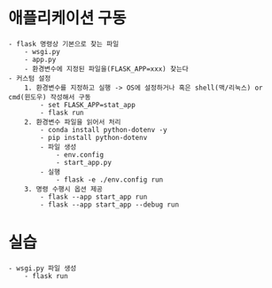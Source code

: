 # 애플리케이션 구동
    - flask 명령상 기본으로 찾는 파일
        - wsgi.py
        - app.py
        - 환경변수에 지정된 파일을(FLASK_APP=xxx) 찾는다
    - 커스텀 설정
        1. 환경변수를 지정하고 실행 -> OS에 설정하거나 혹은 shell(맥/리눅스) or cmd(윈도우) 작성해서 구동
            - set FLASK_APP=stat_app
            - flask run
        2. 환경변수 파일을 읽어서 처리
            - conda install python-dotenv -y
            - pip install python-dotenv
            - 파일 생성
                - env.config
                - start_app.py
            - 실행
                - flask -e ./env.config run
        3. 명령 수행시 옵션 제공
            - flask --app start_app run
            - flask --app start_app --debug run

# 실습
    - wsgi.py 파일 생성
        - flask run